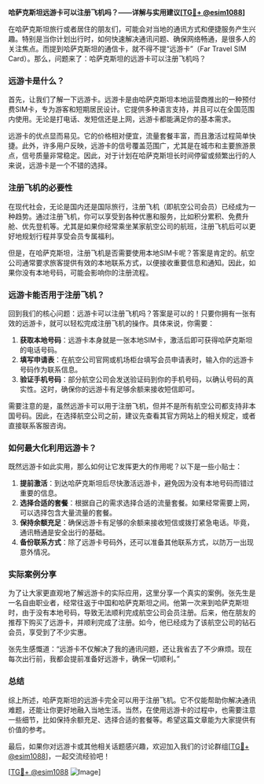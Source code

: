 **哈萨克斯坦远游卡可以注册飞机吗？——详解与实用建议[[TG💪+ @esim1088](https://t.me/s/esim1088)]**

在哈萨克斯坦旅行或者居住的朋友们，可能会对当地的通讯方式和便捷服务产生兴趣。特别是当你计划出行时，如何快速解决通讯问题、确保网络畅通，是很多人的关注焦点。而提到哈萨克斯坦的通信卡，就不得不提“远游卡”（Far Travel SIM Card）。那么，问题来了：哈萨克斯坦的远游卡可以注册飞机吗？

### 远游卡是什么？

首先，让我们了解一下远游卡。远游卡是由哈萨克斯坦本地运营商推出的一种预付费SIM卡，专为游客和短期居民设计。它提供多种语言支持，并且可以在全国范围内使用。无论是打电话、发短信还是上网，远游卡都能满足你的基本需求。

远游卡的优点显而易见。它的价格相对便宜，流量套餐丰富，而且激活过程简单快捷。此外，许多用户反映，远游卡的信号覆盖范围广，尤其是在城市和主要旅游景点，信号质量非常稳定。因此，对于计划在哈萨克斯坦长时间停留或频繁出行的人来说，远游卡是一个不错的选择。

### 注册飞机的必要性

在现代社会，无论是国内还是国际旅行，注册飞机（即航空公司会员）已经成为一种趋势。通过注册飞机，你可以享受到各种优惠和服务，比如积分累积、免费升舱、优先登机等。尤其是如果你经常乘坐某家航空公司的航班，注册飞机后可以更好地规划行程并享受会员专属福利。

但是，在哈萨克斯坦，注册飞机是否需要使用本地SIM卡呢？答案是肯定的。航空公司通常要求旅客提供有效的本地联系方式，以便接收重要信息和通知。因此，如果你没有本地号码，可能会影响你的注册流程。

### 远游卡能否用于注册飞机？

回到我们的核心问题：远游卡可以注册飞机吗？答案是可以的！只要你拥有一张有效的远游卡，就可以轻松完成注册飞机的操作。具体来说，你需要：

1. **获取本地号码**：远游卡本身就是一张本地SIM卡，激活后即可获得哈萨克斯坦的电话号码。
2. **填写申请表**：在航空公司官网或机场柜台填写会员申请表时，输入你的远游卡号码作为联系信息。
3. **验证手机号码**：部分航空公司会发送验证码到你的手机号码，以确认号码的真实性。这时，确保你的远游卡有足够余额来接收短信即可。

需要注意的是，虽然远游卡可以用于注册飞机，但并不是所有航空公司都支持非本国号码。因此，在选择航空公司之前，建议先查看其官方网站上的相关规定，或者直接联系客服咨询。

### 如何最大化利用远游卡？

既然远游卡如此实用，那么如何让它发挥更大的作用呢？以下是一些小贴士：

1. **提前激活**：到达哈萨克斯坦后尽快激活远游卡，避免因为没有本地号码而错过重要的信息。
2. **选择合适的套餐**：根据自己的需求选择合适的流量套餐。如果经常需要上网，可以选择包含大量流量的套餐。
3. **保持余额充足**：确保远游卡有足够的余额来接收短信或拨打紧急电话。毕竟，通讯畅通是安全出行的基础。
4. **备份联系方式**：除了远游卡号码外，还可以准备其他联系方式，以防万一出现意外情况。

### 实际案例分享

为了让大家更直观地了解远游卡的实际应用，这里分享一个真实的案例。张先生是一名自由职业者，经常往返于中国和哈萨克斯坦之间。他第一次来到哈萨克斯坦时，由于没有本地号码，导致无法顺利完成航空公司会员注册。后来，他在朋友的推荐下购买了远游卡，并顺利完成了注册。如今，他已经成为了该航空公司的钻石会员，享受到了不少实惠。

张先生感慨道：“远游卡不仅解决了我的通讯问题，还让我省去了不少麻烦。现在每次出行前，我都会提前准备好远游卡，确保一切顺利。”

### 总结

综上所述，哈萨克斯坦的远游卡完全可以用于注册飞机。它不仅能帮助你解决通讯难题，还能让你更好地融入当地生活。当然，在使用远游卡的过程中，也需要注意一些细节，比如保持余额充足、选择合适的套餐等。希望这篇文章能为大家提供有价值的参考。

最后，如果你对远游卡或其他相关话题感兴趣，欢迎加入我们的讨论群组[[TG💪+ @esim1088](https://t.me/s/esim1088)]，一起交流经验吧！

[[TG💪+ @esim1088](https://t.me/s/esim1088) ![Image](https://i.postimg.cc/4NQfJmqS/Snipaste-2025-05-13-00-14-12.png)]